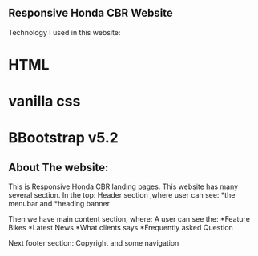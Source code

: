 
## Responsive Honda CBR Website

Technology I used in this website:
# HTML
# vanilla css
# BBootstrap v5.2

## About The website:
This is Responsive Honda CBR landing pages. This website has many several section.
In the top: Header section ,where user can see:
*the menubar and 
*heading banner

Then we have main content section, where: A user can see the:
*Feature Bikes
*Latest News
*What clients says
*Frequently asked Question

Next footer section:
Copyright and some navigation

